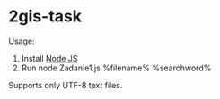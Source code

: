 # 2gis-task

Usage:
1. Install [Node JS](https://nodejs.org/en/)
2. Run node Zadanie1.js %filename% %searchword% 

Supports only UTF-8 text files. 
